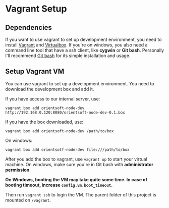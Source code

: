 # Vagrant Setup

## Dependencies

If you want to use vagrant to set up development environment, you need to install [Vagrant](https://www.vagrantup.com/) and [Virtualbox](https://www.virtualbox.org/). If you're on windows, you also need a command line tool that have a ssh client, like **cygwin** or **Git bash**. Personally I'll recommend [Git bash](https://git-for-windows.github.io/) for its simple installation and usage.

## Setup Vagrant VM

You can use vagrant to set up a development environment. You need to download the development box and add it.

If you have access to our internal server, use:

```
vagrant box add orientsoft-node-dev http://192.168.0.120:8080/orientsoft-node-dev-0.1.box
```

If you have the box downloaded, use:

```
vagrant box add orientsoft-node-dev /path/to/box
```

On windows:

```
vagrant box add orientsotf-node-dev file:///path/to/box
```

After you add the box to vagrant, use `vagrant up` to start your virtual machine. On windows, make sure you're in Git bash with **administrator permission**.

**On Windows, booting the VM may take quite some time. In case of booting timeout, increase `config.vm.boot_timeout`.**

Then run `vagrant ssh` to login the VM. The parent folder of this project is mounted on `/vagrant`.
